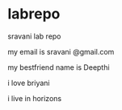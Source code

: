 # labrepo
sravani lab repo

my email is sravani @gmail.com

my bestfriend name is Deepthi

i love briyani

i live in horizons